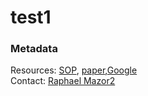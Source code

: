 # test1

### Metadata
Resources: <a href="https://www.waterboards.ca.gov/water_issues/programs/swamp/bioassessment/docs/CSCI_Instructions_08_01_18.pdf">SOP</a>, <a href="http://ftp.sccwrp.org/pub/download/DOCUMENTS/JournalArticles/889_MazorBioasssmentComplexHabitats_CSCI.pdf">paper</a>,<a href="https://www.google.com">Google</a><br>
Contact: <a href="https://www.sccwrp.org/about/staff/raphael-mazor/">Raphael Mazor2</a><br>
